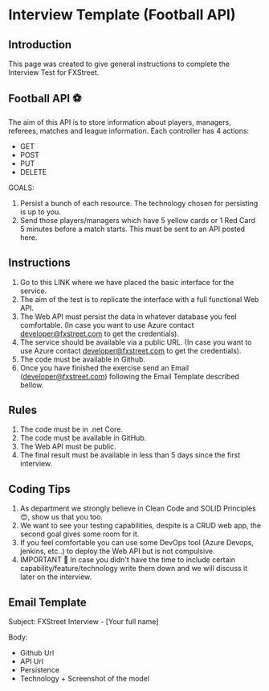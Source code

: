 # Interview Template (Football API)

## Introduction

This page was created to give general instructions to complete the Interview Test for FXStreet. 

## Football API :soccer:

The aim of this API is to store information about players, managers, referees, matches and league information. Each controller has 4 actions:

* GET
* POST
* PUT
* DELETE

GOALS:

1. Persist a bunch of each resource. The technology chosen for persisting is up to you.
2. Send those players/managers which have 5 yellow cards or 1 Red Card 5 minutes before a match starts. This must be sent to an API posted here.

## Instructions


1. Go to this LINK where we have placed the basic interface for the service.
2. The aim of the test is to replicate the interface with a full functional Web API.
3. The Web API must persist the data in whatever database you feel comfortable. (In case you want to use Azure contact developer@fxstreet.com to get the credentials).
4. The service should be available via a public URL. (In case you want to use Azure contact developer@fxstreet.com to get the credentials).
5. The code must be available in Github.
6. Once you have finished the exercise send an Email (developer@fxstreet.com) following the Email Template described bellow.

## Rules

1. The code must be in .net Core.
2. The code must be available in GitHub.
3. The Web API must be public.
4. The final result must be available in less than 5 days since the first interview.

## Coding Tips

1. As department we strongly believe in Clean Code and SOLID Principles :heart_eyes:, show us that you too.
2. We want to see your testing capabilities, despite is a CRUD web app, the second goal gives some room for it.
3. If you feel comfortable you can use some DevOps tool (Azure Devops, jenkins, etc..) to deploy the Web API but is not compulsive.
4. IMPORTANT :running: In case you didn't have the time to include certain capability/feature/technology write them down and we will discuss it later on the interview.

## Email Template

Subject: FXStreet Interview - [Your full name]

Body: 

* Github Url
* API Url
* Persistence 
* Technology + Screenshot of the model
